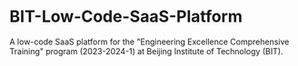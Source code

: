 # BIT-Low-Code-SaaS-Platform
A low-code SaaS platform for the "Engineering Excellence Comprehensive Training" program (2023-2024-1) at Beijing Institute of Technology (BIT).
